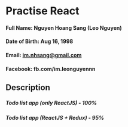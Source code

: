 # Practise React
#### Full Name: Nguyen Hoang Sang (Leo Nguyen)
#### Date of Birth: Aug 16, 1998
#### Email: im.nhsang@gmail.com
#### Facebook: fb.com/im.leonguyennn

## Description
##### Todo list app (only ReactJS) - 100%
##### Todo list app (ReactJS + Redux) - 95%
